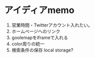 # アイディアmemo
1. 営業時間・Twitterアカウント入れたい。
2. ホームページへのリンク
3. goolemapをiframeで入れる
4. color周りの統一
5. 検索条件の保存 local storage?

